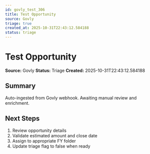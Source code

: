 ```yaml
---
id: govly_test_306
title: Test Opportunity
source: Govly
triage: true
created_at: 2025-10-31T22:43:12.584188
status: triage
---
```


# Test Opportunity

**Source:** Govly
**Status:** Triage
**Created:** 2025-10-31T22:43:12.584188

## Summary

Auto-ingested from Govly webhook. Awaiting manual review and enrichment.

## Next Steps

1. Review opportunity details
2. Validate estimated amount and close date
3. Assign to appropriate FY folder
4. Update triage flag to false when ready
